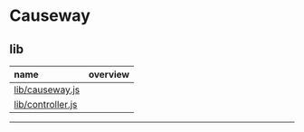 Causeway
===
lib
---
name | overview
:-- | :--
[lib/causeway.js](lib/causeway) | 
[lib/controller.js](lib/controller) | 
- - -





